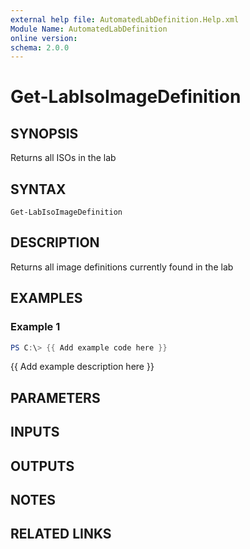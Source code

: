 ```yaml
---
external help file: AutomatedLabDefinition.Help.xml
Module Name: AutomatedLabDefinition
online version:
schema: 2.0.0
---
```


# Get-LabIsoImageDefinition

## SYNOPSIS
Returns all ISOs in the lab

## SYNTAX

```
Get-LabIsoImageDefinition
```

## DESCRIPTION
Returns all image definitions currently found in the lab

## EXAMPLES

### Example 1
```powershell
PS C:\> {{ Add example code here }}
```

{{ Add example description here }}

## PARAMETERS

## INPUTS

## OUTPUTS

## NOTES

## RELATED LINKS
